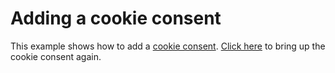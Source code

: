 # Adding a cookie consent 

This example shows how to add a [cookie consent]. [Click here] to bring
up the cookie consent again.

  [cookie consent]: https://squidfunk.github.io/mkdocs-material/setup/ensuring-data-privacy/#cookie-consent
  [Click here]: #__consent
